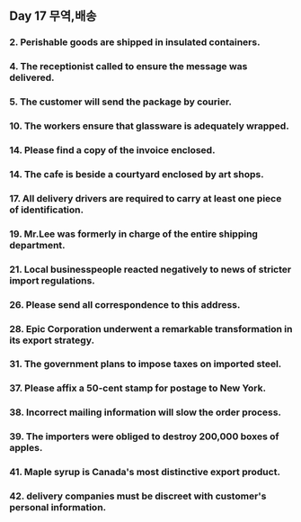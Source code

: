 ## Day 17 무역,배송

### 2. Perishable goods are shipped in insulated containers.

### 4. The receptionist called to ensure the message was delivered.

### 5. The customer will send the package by courier.

### 10. The workers ensure that glassware is adequately wrapped.

### 14. Please find a copy of the invoice enclosed.

### 14. The cafe is beside a courtyard enclosed by art shops.

### 17. All delivery drivers are required to carry at least one piece of identification.

### 19. Mr.Lee was formerly in charge of the entire shipping department.

### 21. Local businesspeople reacted negatively to news of stricter import regulations.

### 26. Please send all correspondence to this address.

### 28. Epic Corporation underwent a remarkable transformation in its export strategy.

### 31. The government plans to impose taxes on imported steel.

### 37. Please affix a 50-cent stamp for postage to New York.

### 38. Incorrect mailing information will slow the order process.

### 39. The importers were obliged to destroy 200,000 boxes of apples.

### 41. Maple syrup is Canada's most distinctive export product.

### 42. delivery companies must be discreet with customer's personal information.

